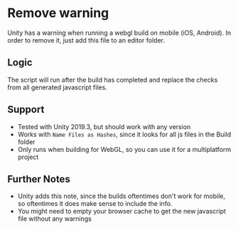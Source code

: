 # Remove warning
Unity has a warning when running a webgl build on mobile (iOS, Android). In order to remove it, just add this file to an editor folder. 

## Logic
The script will run after the build has completed and replace the checks from all generated javascript files.

## Support
* Tested with Unity 2019.3, but should work with any version
* Works with `Name Files as Hashes`, since it looks for all js files in the Build folder
* Only runs when building for WebGL, so you can use it for a multiplatform project

## Further Notes
* Unity adds this note, since the builds oftentimes don't work for mobile, so oftentimes it does make sense to include the info.
* You might need to empty your browser cache to get the new javascript file without any warnings